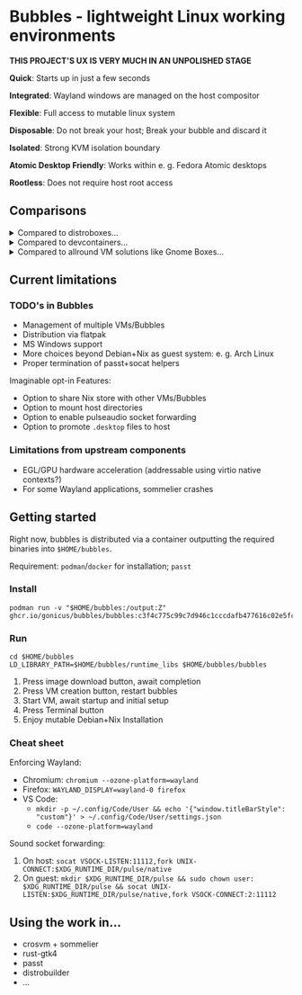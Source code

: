 # Bubbles - lightweight Linux working environments

**THIS PROJECT'S UX IS VERY MUCH IN AN UNPOLISHED STAGE**

**Quick**: Starts up in just a few seconds

**Integrated**: Wayland windows are managed on the host compositor

**Flexible**: Full access to mutable linux system

**Disposable**: Do not break your host; Break your bubble and discard it

**Isolated**: Strong KVM isolation boundary

**Atomic Desktop Friendly**: Works within e. g. Fedora Atomic desktops

**Rootless**: Does not require host root access

## Comparisons

<details>
<summary>Compared to distroboxes...</summary>

Pro Bubbles:
- allows straight-forward use of containers
- provides isolation

Contra Bubbles:
- not as host-integrated as distroboxes

</details>


<details>
<summary>Compared to devcontainers...</summary>

Pro Bubbles:
- allows straight-forward use of containers (hence also devcontainers)

Contra Bubbles:
- not part of devcontainer ecosystem

</details>

<details>
<summary>Compared to allround VM solutions like Gnome Boxes...</summary>

Pro Bubbles:
- does not require stepping through OS installers
- opinionated networking etc.
- allows Wayland integration

Contra Bubbles:
- does not support traditional VM handling use cases

</details>

## Current limitations

### TODO's in Bubbles

- Management of multiple VMs/Bubbles
- Distribution via flatpak
- MS Windows support
- More choices beyond Debian+Nix as guest system: e. g. Arch Linux
- Proper termination of passt+socat helpers

Imaginable opt-in Features:

- Option to share Nix store with other VMs/Bubbles
- Option to mount host directories
- Option to enable pulseaudio socket forwarding
- Option to promote `.desktop` files to host

### Limitations from upstream components

- EGL/GPU hardware acceleration (addressable using virtio native contexts?)
- For some Wayland applications, sommelier crashes

## Getting started

Right now, bubbles is distributed via a container outputting the required binaries into `$HOME/bubbles`.

Requirement: `podman`/`docker` for installation; `passt`

### Install

```
podman run -v "$HOME/bubbles:/output:Z" ghcr.io/gonicus/bubbles/bubbles:c3f4c775c99c7d946c1cccdafb477616c02e5fca
```

### Run

```
cd $HOME/bubbles
LD_LIBRARY_PATH=$HOME/bubbles/runtime_libs $HOME/bubbles/bubbles
```

1. Press image download button, await completion
2. Press VM creation button, restart bubbles
3. Start VM, await startup and initial setup
4. Press Terminal button
5. Enjoy mutable Debian+Nix Installation

### Cheat sheet

Enforcing Wayland:

- Chromium: `chromium --ozone-platform=wayland`
- Firefox: `WAYLAND_DISPLAY=wayland-0 firefox`
- VS Code:
    - `mkdir -p ~/.config/Code/User && echo '{"window.titleBarStyle": "custom"}' > ~/.config/Code/User/settings.json`
    - `code --ozone-platform=wayland`

Sound socket forwarding:

1. On host: `socat VSOCK-LISTEN:11112,fork UNIX-CONNECT:$XDG_RUNTIME_DIR/pulse/native`
2. On guest: `mkdir $XDG_RUNTIME_DIR/pulse && sudo chown user: $XDG_RUNTIME_DIR/pulse && socat UNIX-LISTEN:$XDG_RUNTIME_DIR/pulse/native,fork VSOCK-CONNECT:2:11112`

## Using the work in...

- crosvm + sommelier
- rust-gtk4
- passt
- distrobuilder
- ...
